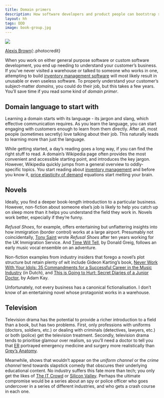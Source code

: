 ```yaml
---
title: Domain primers
description: How software developers and product people can bootstrap subject-matter knowledge
layout: hh
tags: DDD
image: book-group.jpg
---
```


![](book-group.jpg)

[Alexis Brown](https://unsplash.com/photos/omeaHbEFlN4){:.photocredit}

When you work on either general purpose software or custom software development, you end up needing to understand your customer’s business.
If you’ve never visited a warehouse or talked to someone who works in one, attempting to build 
[inventory management software](https://en.wikipedia.org/wiki/Inventory_management_software)
will most likely result in unusable or even useless software.
To properly understand your customer’s subject-matter _domains_, you could do their job,
but this takes a few years.
You’ll save time if you read some kind of _domain primer_.

## Domain language to start with

Learning a domain starts with its language - its jargon and slang, which effective communication requires.
As you learn the language, you can start engaging with customers enough to learn from them directly.
After all, most people (sometimes secretly) love talking about their job.
This naturally leads to learning more than just the language.

While getting started, a day’s reading goes a long way, if you can find the right stuff to read.
A domain’s Wikipedia page often provides the most convenient and accessible starting point, and introduces the key jargon.
However, Wikipedia quickly jumps from a general overview to oddly-specific topics.
You start reading about [inventory management](https://en.wikipedia.org/wiki/Field_inventory_management)
and before you know it, [price elasticity of demand](https://en.wikipedia.org/wiki/Price_elasticity_of_demand)
equations start melting your brain.

## Novels

Ideally, you find a deeper book-length introduction to a particular business.
However, non-fiction about someone else’s job is likely to help you catch up on sleep more than it helps you understand the field they work in.
Novels work better, especially if they’re funny.

_Refusal Shoes_, for example, offers entertaining but unflattering insights into how immigration (border control) works at a large airport.
Presumably not coincidentally, [Tony Saint](https://en.wikipedia.org/wiki/Tony_Saint)
wrote _Refusal Shoes_ after ten years working for the UK Immigration Service.
And [Time Will Tell](https://www.amazon.co.uk/Time-Will-Tell-Donald-Greig/dp/0857283448), 
by Donald Greig, follows an early music vocal ensemble on an adventure.


Non-fiction examples from industry insiders that forego a novel’s plot structure but retain plenty of wit include Gideon Karting’s book,
[Never Work With Your Idols: 35 Commandments for a Successful Career in the Music Industry](https://gideonkarting.nl/werk-nooit-met-je-idolen/) (in Dutch), and 
[This is Going to Hurt: Secret Diaries of a Junior Doctor](https://en.wikipedia.org/wiki/This_Is_Going_to_Hurt),
by Adam Kay.

Unfortunately, not every business has a canonical fictionalisation.
I don’t know of an entertaining novel whose protagonist works in a warehouse.

## Television

Television drama has the potential to provide a richer introduction to a field than a book, but has two problems.
First, only professions with uniforms (doctors, soldiers, etc.) or dealing with criminals (detectives, lawyers, etc.) or both (police) get the television treatment.
Secondly, television drama tends to prioritise glamour over realism, so you’ll need a doctor to tell you that 
[ER](https://en.wikipedia.org/wiki/ER_(TV_series)) portrayed emergency medicine and surgery more realistically than 
[Grey’s Anatomy](https://en.wikipedia.org/wiki/Grey%27s_Anatomy).

Meanwhile, shows that wouldn’t appear on the _uniform channel_ or the _crime channel_ tend towards slapstick comedy that obscures their underlying educational content.
No industry suffers this fate more than tech; you only get the likes of
[The IT Crowd](https://en.wikipedia.org/wiki/The_IT_Crowd) or 
[Silicon Valley](https://en.wikipedia.org/wiki/Silicon_Valley_(TV_series)).
Perhaps the ultimate compromise would be a series about an spy or police officer who goes undercover in a series of different industries, and who gets a crash course in each one.
